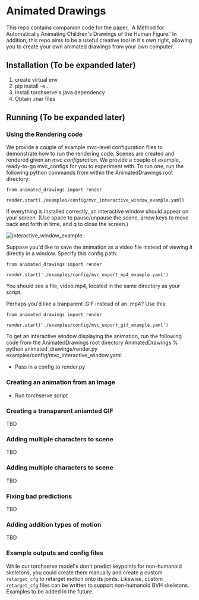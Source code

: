 # Animated Drawings
This repo contains companion code for the paper, `A Method for Automatically Animating Children's Drawings of the Human Figure.'
In addition, this repo aims to be a useful creative tool in it's own right, allowing you to create your own animated drawings from your own computer. 

## Installation (To be expanded later)
1. create virtual env
2. pip install -e .
3. Install torchserve's java dependency 
4. Obtain .mar files

## Running (To be expanded later)

### Using the Rendering code
We provide a couple of example mvc-level configuration files to demonstrate how to run the rendering code.
Scenes are created and rendered given an *mvc configuration*.
We provide a couple of example, ready-to-go mvc_configs for you to experiment with.
To run one, run the following python commands from within the AnimatedDrawings root directory:

    from animated_drawings import render

    render.start(./examples/config/mvc_interactive_window_example.yaml)

If everything is installed correctly, an interactive window should appear on your screen. 
(Use space to pause/unpause the scene, arrow keys to move back and forth in time, and q to close the screen.)

![interactive_window_example](./media/interactive_window_example.gif)


Suppose you'd like to save the animation as a video file instead of viewing it directly in a window. Specify this config path:

    from animated_drawings import render

    render.start('./examples/config/mvc_export_mp4_example.yaml')

You should see a file, video.mp4, located in the same directory as your script.

Perhaps you'd like a tranparent .GIF instead of an .mp4? Use this:

    from animated_drawings import render

    render.start('./examples/config/mvc_export_gif_example.yaml')

To get an interactive window displaying the animation, run the following code from the AnimatedDrawings root directory
     AnimatedDrawings % python animated_drawings/render.py examples/config/mvc_interactive_window.yaml
- Pass in a config to render.py

### Creating an animation from an image
- Run torchserve script

### Creating a transparent aniamted GIF 
TBD

### Adding multiple characters to scene
TBD

### Adding multiple characters to scene
TBD

### Fixing bad predictions
TBD

### Adding addition types of motion
TBD

### Example outputs and config files
While our torchserve model's don't predict keypoints for non-humanoid skeletons, you could create them manually and create a custom `retarget_cfg` to retarget motion onto its joints.
Likewise, custom `retarget_cfg` files can be written to support non-humanoid BVH skeletons.
Examples to be added in the future.





